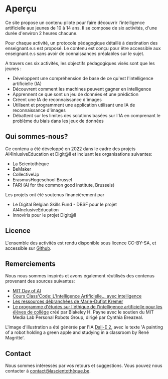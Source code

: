 # Aperçu

Ce site propose un contenu pilote pour faire découvrir l'intelligence artificielle aux jeunes de 10 à 14 ans. Il se compose de six activités, d'une durée d'environ 2 heures chacune. 

Pour chaque activité, un protocole pédagogique détaillé à destination des enseignant.e.s est proposé. Le contenu est conçu pour être accessible aux enseignant.e.s sans avoir de connaissances préalables sur le sujet.

A travers ces six activités, les objectifs pédagogiques visés sont que les jeunes :

* Développent une compréhension de base de ce qu'est l'intelligence artificielle (IA)
* Découvrent comment les machines peuvent gagner en intelligence
* Apprennent ce que sont un jeu de données et une prédiction
* Créent une IA de reconnaissance d'images
* Utilisent et programment une application utilisant une IA de reconnaissance d'images
* Débattent sur les limites des solutions basées sur l'IA en comprenant le problème du biais dans les jeux de données

## Qui sommes-nous?

Ce contenu a été développé en 2022 dans le cadre des projets AI4InlusiveEducation et Digit@ll et incluant les organisations suivantes:

* La Scientothèque
* BeMaker
* CollectiveUp
* ErasmusHogeschool Brussel
* FARI (AI for the common good institute, Brussels)

Les projets ont été soutenus financièrement par

* Le Digital Belgian Skills Fund - DBSF pour le projet AI4InclusiveEducation
* Innoviris pour le projet Digit@ll

## Licence

L'ensemble des activités est rendu disponible sous licence CC-BY-SA, et accessible sur [Github](https://github.com/lascientotheque/ai-pilot-content).

## Remerciements

Nous nous sommes inspirés et avons également réutilisés des contenus provenant des sources suivantes:

* [MIT Day of AI](https://www.dayofai.org/)
* [Cours Class'Code: L'Intelligence Artificielle... avec intelligence](https://www.fun-mooc.fr/fr/cours/lintelligence-artificielle-avec-intelligence/)
* [Les ressources débranchées de Marie-Duflot Kremer](https://members.loria.fr/MDuflot/files/med/index.html)
* [Le programme d'études 
sur l'éthique de l'intelligence artificielle 
pour les élèves de collège](https://docs.google.com/document/d/1e9wx9oBg7CR0s5O7YnYHVmX7H7pnITfoDxNdrSGkp60/view) créé par Blakeley H. Payne avec le soutien du MIT Media Lab Personal Robots Group, dirigé par Cynthia Breazeal.

L'image d'illustration a été générée par l'IA [Dall-E 2](https://openai.com/dall-e-2/), avec le texte 'A painting of a robot holding a green apple and studying in a classroom by René Magritte'.

## Contact

Nous sommes intéressés par vos retours et suggestions. Vous pouvez nous contacter à [contact@lascientothèque.be](contact@lascientothèque.be).




